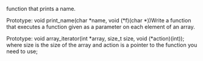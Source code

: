 function that prints a name.

Prototype: void print_name(char *name, void (*f)(char *))Write a function that executes a function given as a parameter on each element of an array.

Prototype: void array_iterator(int *array, size_t size, void (*action)(int));
where size is the size of the array
and action is a pointer to the function you need to use;
